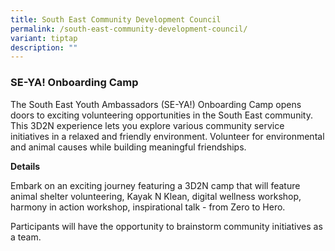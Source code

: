 ```yaml
---
title: South East Community Development Council
permalink: /south-east-community-development-council/
variant: tiptap
description: ""
---
```

<h3>SE-YA! Onboarding Camp</h3>
<p>The South East Youth Ambassadors (SE-YA!) Onboarding Camp opens doors
to exciting volunteering opportunities in the South East community. This
3D2N experience lets you explore various community service initiatives
in a relaxed and friendly environment. Volunteer for environmental and
animal causes while building meaningful friendships.</p>
<p><strong>Details</strong>
</p>
<p>Embark on an exciting journey featuring a 3D2N camp that will feature
animal shelter volunteering, Kayak N Klean, digital wellness workshop,
harmony in action workshop, inspirational talk - from Zero to Hero.</p>
<p>Participants will have the opportunity to brainstorm community initiatives
as a team.</p>